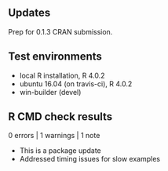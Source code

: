 ## Updates
Prep for 0.1.3 CRAN submission.

## Test environments
* local R installation, R 4.0.2
* ubuntu 16.04 (on travis-ci), R 4.0.2
* win-builder (devel)

## R CMD check results

0 errors | 1 warnings | 1 note

* This is a package update
* Addressed timing issues for slow examples
